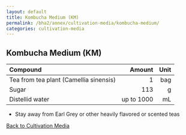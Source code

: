 ```yaml
---
layout: default
title: Kombucha Medium (KM)
permalink: /bha2/annex/cultivation-media/kombucha-medium/
categories: cultivation-media
---
```


## Kombucha Medium (KM)

|Compound| Amount | Unit |
|:-------|-------:|-----:|
|Tea from tea plant (Camellia sinensis)|1|bag|
|Sugar|113|g|
|Distellid water|up to 1000|mL|

* Stay away from Earl Grey or other heavily flavored or scented teas

[Back to Cultivation Media](/bha2/annex/cultivation-media/)

